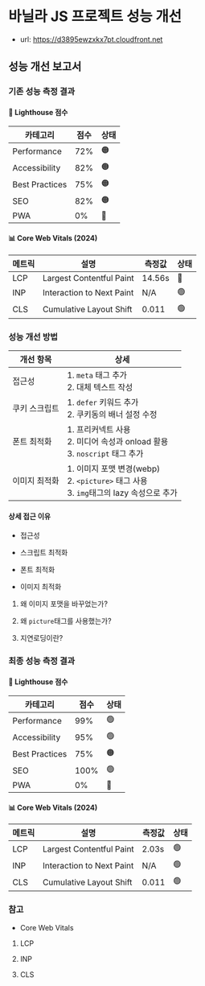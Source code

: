 # 바닐라 JS 프로젝트 성능 개선

-   url: https://d3895ewzxkx7pt.cloudfront.net

## 성능 개선 보고서

### 기존 성능 측정 결과

#### 🎯 Lighthouse 점수

| 카테고리       | 점수 | 상태 |
| -------------- | ---- | ---- |
| Performance    | 72%  | 🟠   |
| Accessibility  | 82%  | 🟠   |
| Best Practices | 75%  | 🟠   |
| SEO            | 82%  | 🟠   |
| PWA            | 0%   | 🔴   |

#### 📊 Core Web Vitals (2024)

| 메트릭 | 설명                      | 측정값 | 상태 |
| ------ | ------------------------- | ------ | ---- |
| LCP    | Largest Contentful Paint  | 14.56s | 🔴   |
| INP    | Interaction to Next Paint | N/A    | 🟢   |
| CLS    | Cumulative Layout Shift   | 0.011  | 🟢   |

### 성능 개선 방법

| 개선 항목     | 상세                                                                                         |
| ------------- | -------------------------------------------------------------------------------------------- |
| 접근성        | 1. `meta` 태그 추가 <br> 2. 대체 텍스트 작성                                                 |
| 쿠키 스크립트 | 1. `defer` 키워드 추가 <br> 2. 쿠키동의 배너 설정 수정                                       |
| 폰트 최적화   | 1. 프리커넥트 사용 <br> 2. 미디어 속성과 onload 활용 <br> 3. `noscript` 태그 추가            |
| 이미지 최적화 | 1. 이미지 포맷 변경(webp) <br> 2. `<picture>` 태그 사용 <br> 3. `img`태그의 lazy 속성으로 추가 |

#### 상세 접근 이유

- 접근성

- 스크립트 최적화 

- 폰트 최적화 

- 이미지 최적화

1) 왜 이미지 포맷을 바꾸었는가?

2) 왜 `picture`태그를 사용했는가?

3) 지연로딩이란?

### 최종 성능 측정 결과

#### 🎯 Lighthouse 점수

| 카테고리       | 점수 | 상태 |
| -------------- | ---- | ---- |
| Performance    | 99%  | 🟢   |
| Accessibility  | 95%  | 🟢   |
| Best Practices | 75%  | 🟠   |
| SEO            | 100% | 🟢   |
| PWA            | 0%   | 🔴   |

#### 📊 Core Web Vitals (2024)

| 메트릭 | 설명                      | 측정값 | 상태 |
| ------ | ------------------------- | ------ | ---- |
| LCP    | Largest Contentful Paint  | 2.03s  | 🟢   |
| INP    | Interaction to Next Paint | N/A    | 🟢   |
| CLS    | Cumulative Layout Shift   | 0.011  | 🟢   |

### 참고

- Core Web Vitals 

1) LCP

2) INP

3) CLS
